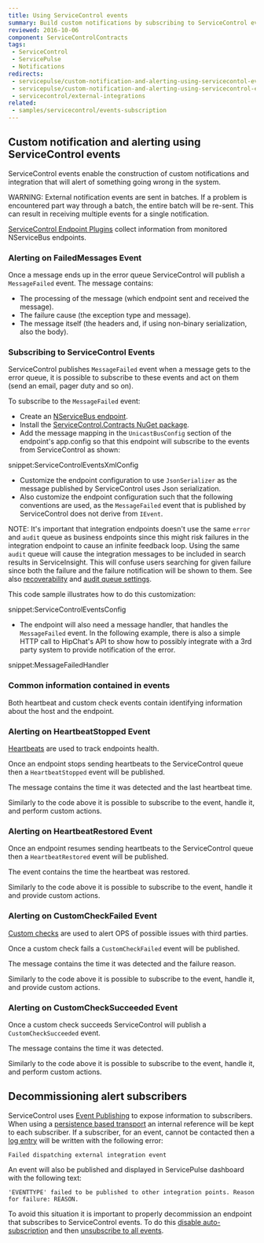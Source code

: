 ```yaml
---
title: Using ServiceControl events
summary: Build custom notifications by subscribing to ServiceControl events
reviewed: 2016-10-06
component: ServiceControlContracts
tags:
 - ServiceControl
 - ServicePulse
 - Notifications
redirects:
 - servicepulse/custom-notification-and-alerting-using-servicecontol-events
 - servicepulse/custom-notification-and-alerting-using-servicecontrol-events
 - servicecontrol/external-integrations
related:
 - samples/servicecontrol/events-subscription
---
```



## Custom notification and alerting using ServiceControl events

ServiceControl events enable the construction of custom notifications and integration that will alert of something going wrong in the system.

WARNING: External notification events are sent in batches. If a problem is encountered part way through a batch, the entire batch will be re-sent. This can result in receiving multiple events for a single notification.

[ServiceControl Endpoint Plugins](/servicecontrol/plugins/) collect information from monitored NServiceBus endpoints.


### Alerting on FailedMessages Event

Once a message ends up in the error queue ServiceControl will publish a `MessageFailed` event. The message contains:

 * The processing of the message (which endpoint sent and received the message).
 * The failure cause (the exception type and message).
 * The message itself (the headers and, if using non-binary serialization, also the body).


### Subscribing to ServiceControl Events

ServiceControl publishes `MessageFailed` event when a message gets to the error queue, it is possible to subscribe to these events and act on them (send an email, pager duty and so on).

To subscribe to the `MessageFailed` event:

 * Create an [NServiceBus endpoint](/nservicebus/hosting/nservicebus-host/).
 * Install the [ServiceControl.Contracts NuGet package](https://www.nuget.org/packages/ServiceControl.Contracts/).
 * Add the message mapping in the `UnicastBusConfig` section of the endpoint's app.config so that this endpoint will subscribe to the events from ServiceControl as shown:

snippet:ServiceControlEventsXmlConfig

 * Customize the endpoint configuration to use `JsonSerializer` as the message published by ServiceControl uses Json serialization.
 * Also customize the endpoint configuration such that the following conventions are used, as the `MessageFailed` event that is published by ServiceControl does not derive from `IEvent`.

NOTE: It's important that integration endpoints doesn't use the same `error` and `audit` queue as business endpoints since this might risk failures in the integration endpoint to cause an infinite feedback loop. Using the same `audit` queue will cause the integration messages to be included in search results in ServiceInsight. This will confuse users searching for given failure since both the failure and the failure notification will be shown to them. See also [recoverability](/nservicebus/recoverability/) and [audit queue settings](/nservicebus/operations/auditing.md).

This code sample illustrates how to do this customization:

snippet:ServiceControlEventsConfig

 * The endpoint will also need a message handler, that handles the `MessageFailed` event. In the following example, there is also a simple HTTP call to HipChat's API to show how to possibly integrate with a 3rd party system to provide notification of the error.

snippet:MessageFailedHandler


### Common information contained in events

Both heartbeat and custom check events contain identifying information about the host and the endpoint.


### Alerting on HeartbeatStopped Event

[Heartbeats](/servicepulse/intro-endpoints-heartbeats.md#active-vs-inactive-endpoints) are used to track endpoints health.

Once an endpoint stops sending heartbeats to the ServiceControl queue then a `HeartbeatStopped` event will be published.

The message contains the time it was detected and the last heartbeat time.

Similarly to the code above it is possible to subscribe to the event, handle it, and perform custom actions.


### Alerting on HeartbeatRestored Event

Once an endpoint resumes sending heartbeats to the ServiceControl queue then a `HeartbeatRestored` event will be published.

The event contains the time the heartbeat was restored.

Similarly to the code above it is possible to subscribe to the event, handle it and provide custom actions.


### Alerting on CustomCheckFailed Event

[Custom checks](/servicepulse/intro-endpoints-custom-checks.md) are used to alert OPS of possible issues with third parties.

Once a custom check fails a `CustomCheckFailed` event will be published.

The message contains the time it was detected and the failure reason.

Similarly to the code above it is possible to subscribe to the event, handle it, and provide custom actions.


### Alerting on CustomCheckSucceeded Event

Once a custom check succeeds ServiceControl will publish a `CustomCheckSucceeded` event.

The message contains the time it was detected.

Similarly to the code above it is possible to subscribe to the event, handle it, and perform custom actions.


## Decommissioning alert subscribers

ServiceControl uses [Event Publishing](/nservicebus/messaging/publish-subscribe/) to expose information to subscribers. When using a [persistence based transport](/nservicebus/messaging/publish-subscribe/#mechanics-persistence-based) an internal reference will be kept to each subscriber. If a subscriber, for an event, cannot be contacted then a [log entry](logging.md) will be written with the following error:

```no-highlight
Failed dispatching external integration event
```

An event will also be published and displayed in ServicePulse dashboard with the following text:

```no-highlight
'EVENTTYPE' failed to be published to other integration points. Reason for failure: REASON.
```

To avoid this situation it is important to properly decommission an endpoint that subscribes to ServiceControl events. To do this [disable auto-subscription](/nservicebus/messaging/publish-subscribe/controlling-what-is-subscribed.md#disabling-auto-subscription) and then [unsubscribe to all events](/nservicebus/messaging/publish-subscribe/controlling-what-is-subscribed.md#manually-subscribing-to-a-message).